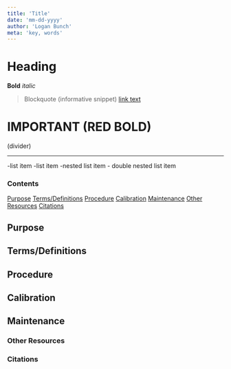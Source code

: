 ```yaml
---
title: 'Title'
date: 'mm-dd-yyyy'
author: 'Logan Bunch'
meta: 'key, words'
---
```

# Heading
**Bold**
*italic*
>Blockquote (informative snippet)
[link text](link/path)
# **IMPORTANT (RED BOLD)**

(divider)
***

-list item
-list item
  -nested list item
    - double nested list item

### Contents
[Purpose](#purpose)
[Terms/Definitions](#termsdefinitions)
[Procedure](#procedure)
[Calibration](#calibration)
[Maintenance](#maintenance)
[Other Resources](#otherresources)
[Citations](#citations)

## Purpose

## Terms/Definitions

## Procedure

## Calibration

## Maintenance

### Other Resources

### Citations
